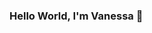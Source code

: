 ### Hello World, I'm Vanessa 👋

<!--
[![Anurag's github stats](https://github-readme-stats.vercel.app/api?username=veevargas&&hide=prs,issues,contribs&count_private=true&show_icons=true&theme=tokyonight)](https://github.com/anuraghazra/github-readme-stats)
-->


<!--
**VeeVargas/veevargas** is a ✨ _special_ ✨ repository because its `README.md` (this file) appears on your GitHub profile.

Options: &hide=stars,commits,prs,issues,contribs

Quick Tip (Align The Repo Cards)
You usually won't be able to layout the images side by side. To do that you can use this approach:
<a href="https://github.com/anuraghazra/github-readme-stats">
  <img align="center" src="https://github-readme-stats.vercel.app/api/pin/?username=anuraghazra&repo=github-readme-stats" />
</a>
<a href="https://github.com/anuraghazra/convoychat">
  <img align="center" src="https://github-readme-stats.vercel.app/api/pin/?username=anuraghazra&repo=convoychat" />
</a>


Here are some ideas to get you started:

- 🔭 I’m currently working on ...
- 🌱 I’m currently learning ...
- 👯 I’m looking to collaborate on ...
- 🤔 I’m looking for help with ...
- 💬 Ask me about ...
- 📫 How to reach me: ...
- 😄 Pronouns: ...
- ⚡ Fun fact: ...



-->
